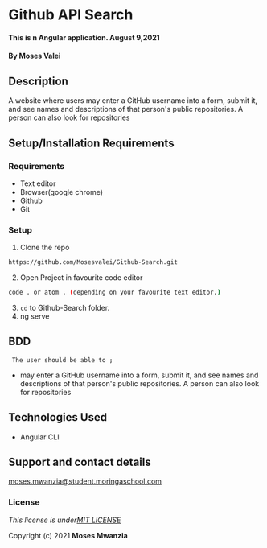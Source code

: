 # Github API Search
####  This is n Angular application.  August 9,2021
#### By **Moses Valei**

## Description
A website where users may enter a GitHub username into a form, submit it, and see names and descriptions of that person's public repositories. A person can also look for repositories

 
## Setup/Installation Requirements
### Requirements
* Text editor
* Browser(google chrome)
* Github
* Git
  

### Setup
1. Clone the repo

```sh 
https://github.com/Mosesvalei/Github-Search.git
  ```
2. Open Project in favourite code editor

  ```sh
  code . or atom . (depending on your favourite text editor.)
  ```
3. `cd` to Github-Search folder.
4. ng serve



## BDD
     The user should be able to ;
  + may enter a GitHub username into a form, submit it, and see names and descriptions of that person's public repositories. A person can also look for repositories

## Technologies Used
  * Angular CLI
 
## Support and contact details
moses.mwanzia@student.moringaschool.com

### License
*This license is under[MIT LICENSE](LICENSE.md)*

Copyright (c) 2021 **Moses Mwanzia**